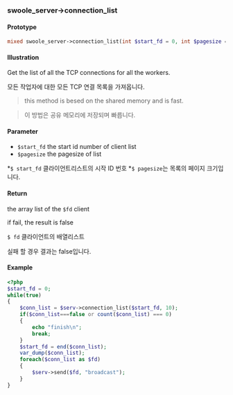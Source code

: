 ### swoole_server->connection_list

#### Prototype

```php
mixed swoole_server->connection_list(int $start_fd = 0, int $pagesize = 10)
```

#### Illustration

Get the list of all the TCP connections for all the workers.

모든 작업자에 대한 모든 TCP 연결 목록을 가져옵니다.

> this method is besed on the shared memory and is fast.

>이 방법은 공유 메모리에 저장되며 빠릅니다.

#### Parameter

* `$start_fd`	the start id number of client list
* `$pagesize`   the pagesize of list

*`$ start_fd` 클라이언트리스트의 시작 ID 번호
*`$ pagesize`는 목록의 페이지 크기입니다.

#### Return

the array list of the `$fd` client 

if fail, the result is false 

`$ fd` 클라이언트의 배열리스트

실패 할 경우 결과는 false입니다.

#### Example

```php
<?php
$start_fd = 0;
while(true)
{
    $conn_list = $serv->connection_list($start_fd, 10);
    if($conn_list===false or count($conn_list) === 0)
    {
        echo "finish\n";
        break;
    }
    $start_fd = end($conn_list);
    var_dump($conn_list);
    foreach($conn_list as $fd)
    {
        $serv->send($fd, "broadcast");
    }
}
```
